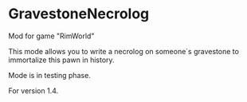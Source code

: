 # GravestoneNecrolog
Mod for game "RimWorld"

This mode allows you to write a necrolog on someone`s gravestone to immortalize this pawn in history.

Mode is in testing phase.

For version 1.4.